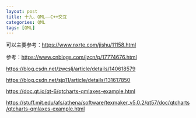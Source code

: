 ```yaml
---
layout: post
title: 十九、QML——C++交互
categories: QML
tags: [QML]
---
```



可以主要参考：https://www.nxrte.com/jishu/11158.html

参考：https://www.cnblogs.com/jzcn/p/17774676.html

https://blog.csdn.net/zwcslj/article/details/140618579

https://blog.csdn.net/sjp11/article/details/131617850

https://doc.qt.io/qt-6/qtcharts-qmlaxes-example.html

https://stuff.mit.edu/afs/athena/software/texmaker_v5.0.2/qt57/doc/qtcharts/qtcharts-qmlaxes-example.html